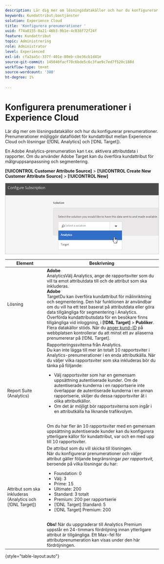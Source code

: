 ```yaml
---
description: Lär dig mer om lösningsdatakällor och hur du konfigurerar prenumerationer. Prenumerationer möjliggör dataflödet för kundattribut mellan Experience Cloud och lösningar (Analytics och Target).
keywords: Kundattribut;bastjänster
solution: Experience Cloud
title: 'Konfigurera prenumerationer '
uuid: f74a8155-0a21-46b3-9b1e-4c838f72f24f
feature: Kundattribut
topic: Administrering
role: Administrator
level: Experienced
exl-id: cfa2aa5c-337f-401e-80eb-cbe36cb1d41e
source-git-commit: 145040facf70c6bde5c6c3fae9c7ed7f520c188d
workflow-type: tm+mt
source-wordcount: '380'
ht-degree: 1%

---
```


# Konfigurera prenumerationer i Experience Cloud

Lär dig mer om lösningsdatakällor och hur du konfigurerar prenumerationer. Prenumerationer möjliggör dataflödet för kundattribut mellan Experience Cloud och lösningar ([!DNL Analytics] och [!DNL Target]).

En Adobe Analytics-prenumeration kan t.ex. aktivera attributdata i rapporter. Om du använder Adobe Target kan du överföra kundattribut för målgruppsanpassning och segmentering.

**[!UICONTROL Customer Attribute Source]** > **[!UICONTROL Create New Customer Attribute Source]** > **[!UICONTROL New]**

![](assets/configure_subscription_page.png)

| Element | Beskrivning |
|--- |--- |
| Lösning | **Adobe**<br> AnalyticsVälj Analytics, ange de rapportsviter som du vill ta emot attributdata till och de attribut som ska inkluderas.<br>**Adobe**<br> TargetDu kan överföra kundattribut för målinriktning och segmentering. Den här funktionen är användbar om du vill ha ett test baserat på attributdata eller göra data tillgängliga för segmentering i Analytics.<br>Överförda kundattributsdata för en besökare finns tillgängliga vid inloggning, i  **[!DNL Target]** >  **Publiker**.<br>Flera datakällor stöds. När du [anger kund-ID](core-services.md) på webbplatsen kontrollerar du att minst ett av aliaserna prenumererar på [!DNL Target]. |
| Report Suite (Analytics) | Rapporteringssviterna från Analytics.<br>Du kan inte lägga till mer än totalt 10 rapportsviter i Analytics-prenumerationer i en enda attributkälla. När du väljer vilka rapportsviter som ska inkluderas bör du tänka på följande:<ul><li>Välj rapportsviter som har en gemensam uppsättning autentiserade kunder. Om de autentiserade kunderna i en rapportserie inte överlappar de autentiserade kunderna i en annan rapportserie, skiljer du dessa rapportsviter åt i olika attributkällor.</li><li>Om det är möjligt bör rapportsviterna som ingår i en attributkälla ha liknande trafikvolym.</li></ul><br>Om du har fler än 10 rapportsviter med en gemensam uppsättning autentiserade kunder kan du konfigurera ytterligare källor för kundattribut, var och en med upp till 10 rapportsviter. |
| Attribut som ska inkluderas (Analytics och [!DNL Target]) | De attribut som du vill skicka till lösningen. <br>När du konfigurerar prenumerationer och väljer attribut gäller följande begränsningar  _per rapportsvit,_ beroende på vilka lösningar du har:<ul><li>Foundation: 0</li><li>Välj: 3</li><li>Prime: 15</li><li>Ultimate: 200</li><li>Standard: 3 totalt</li><li>Premium: 200 per rapportserie</li><li>[!DNL Target] Standard: 5</li><li>[!DNL Target] Premium: 200</li></ul><br>**Obs!** När du uppgraderar till Analytics Premium uppstår en 24-timmars fördröjning innan ytterligare attribut är tillgängliga. Ett Max-fel för attributprenumeration kan visas under den här fördröjningen. |

{style=&quot;table-layout:auto&quot;}
